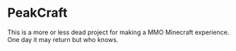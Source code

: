 # PeakCraft

This is a more or less dead project for making a MMO Minecraft experience. One day it may return but who knows.
